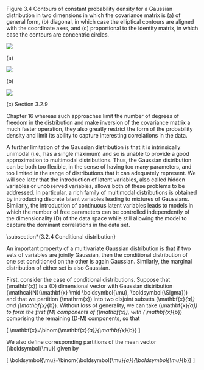 Figure 3.4 Contours of constant probability density for a Gaussian distribution in two dimensions in which the covariance matrix is (a) of general form, (b) diagonal, in which case the elliptical contours are aligned with the coordinate axes, and (c) proportional to the identity matrix, in which case the contours are concentric circles.

![](https://cdn.mathpix.com/cropped/2024_05_13_21e07f2f44c90a145f10g-1.jpg?height=317&width=359&top_left_y=215&top_left_x=680)

(a)

![](https://cdn.mathpix.com/cropped/2024_05_13_21e07f2f44c90a145f10g-1.jpg?height=323&width=340&top_left_y=217&top_left_x=1012)

(b)

![](https://cdn.mathpix.com/cropped/2024_05_13_21e07f2f44c90a145f10g-1.jpg?height=315&width=303&top_left_y=214&top_left_x=1338)

(c)
Section 3.2.9

Chapter 16 whereas such approaches limit the number of degrees of freedom in the distribution and make inversion of the covariance matrix a much faster operation, they also greatly restrict the form of the probability density and limit its ability to capture interesting correlations in the data.

A further limitation of the Gaussian distribution is that it is intrinsically unimodal (i.e., has a single maximum) and so is unable to provide a good approximation to multimodal distributions. Thus, the Gaussian distribution can be both too flexible, in the sense of having too many parameters, and too limited in the range of distributions that it can adequately represent. We will see later that the introduction of latent variables, also called hidden variables or unobserved variables, allows both of these problems to be addressed. In particular, a rich family of multimodal distributions is obtained by introducing discrete latent variables leading to mixtures of Gaussians. Similarly, the introduction of continuous latent variables leads to models in which the number of free parameters can be controlled independently of the dimensionality \(D\) of the data space while still allowing the model to capture the dominant correlations in the data set.

\subsection*{3.2.4 Conditional distribution}

An important property of a multivariate Gaussian distribution is that if two sets of variables are jointly Gaussian, then the conditional distribution of one set conditioned on the other is again Gaussian. Similarly, the marginal distribution of either set is also Gaussian.

First, consider the case of conditional distributions. Suppose that \(\mathbf{x}\) is a \(D\) dimensional vector with Gaussian distribution \(\mathcal{N}(\mathbf{x} \mid \boldsymbol{\mu}, \boldsymbol{\Sigma})\) and that we partition \(\mathrm{x}\) into two disjoint subsets \(\mathbf{x}_{a}\) and \(\mathbf{x}_{b}\). Without loss of generality, we can take \(\mathbf{x}_{a}\) to form the first \(M\) components of \(\mathbf{x}\), with \(\mathbf{x}_{b}\) comprising the remaining \(D-M\) components, so that

\[
\mathbf{x}=\binom{\mathbf{x}_{a}}{\mathbf{x}_{b}}
\]

We also define corresponding partitions of the mean vector \(\boldsymbol{\mu}\) given by

\[
\boldsymbol{\mu}=\binom{\boldsymbol{\mu}_{a}}{\boldsymbol{\mu}_{b}}
\]